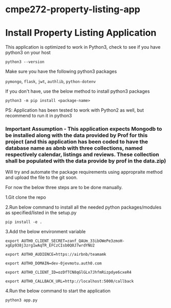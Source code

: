 # cmpe272-property-listing-app


# Install Property Listing Application

This application is optimized to work in Python3, check to see if you have python3 on your host

``python3 --version``

Make sure you have the following python3 packages

``pymongo``, ``flask``, ``jwt``, ``authlib``, ``python-dotenv``

If you don't have, use the below method to install python3 packages

``python3 -m pip install <package-name>``

PS: Application has been tested to work with Python2 as well, but recommend to run it in python3 
  
  ### Important Assumption - This application expects Mongodb to be installed along with the data provided by Prof for this project (and this application has been coded to have the database name as abnb with three collections, named respectively calendar, listings and reviews. These collection shall be populated with the data provide by prof in the data.zip)
  
  Will try and automate the package requirements using appropraite method and upload the file to the git soon.
  
  For now the below three steps are to be done manually.
  
  1.Git clone the repo
  
  2.Run below command to install all the needed python packages/modules as specified/listed in the setup.py
  
  ``pip install -e . ``
  
  3.Add the below environment variable 
  
`` export AUTH0_CLIENT_SECRET=zanf_QAUm_33ibOWePe3zmoH-xgEp938j3zrg1wAqTR_EFCzCIsb0Q0J7wrdYNU2 ``

`` export AUTH0_AUDIENCE=https://airbnb/teamamk ``

`` export AUTH0_DOMAIN=dev-0jevmotu.auth0.com ``

`` export AUTH0_CLIENT_ID=ozDfTCN8qGlGLx7JhfmRizpdye6cxeR4 ``

`` export AUTH0_CALLBACK_URL=http://localhost:5000/callback ``

  
  4.Run the below command to start the application
  
  `` python3 app.py ``

